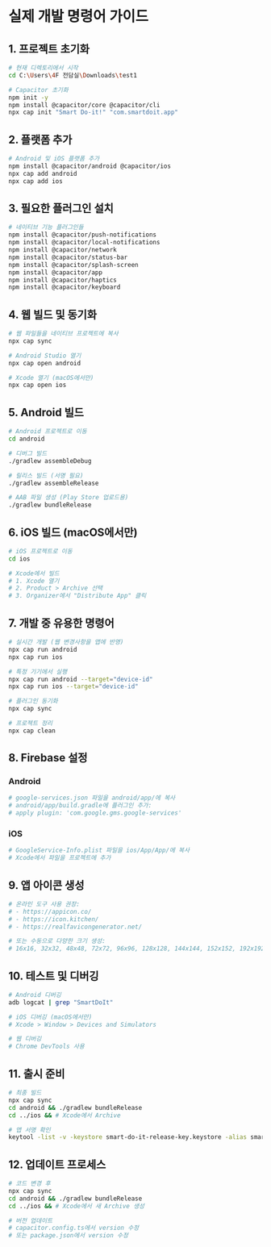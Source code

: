 # 실제 개발 명령어 가이드

## 1. 프로젝트 초기화
```bash
# 현재 디렉토리에서 시작
cd C:\Users\4F 전담실\Downloads\test1

# Capacitor 초기화
npm init -y
npm install @capacitor/core @capacitor/cli
npx cap init "Smart Do-it!" "com.smartdoit.app"
```

## 2. 플랫폼 추가
```bash
# Android 및 iOS 플랫폼 추가
npm install @capacitor/android @capacitor/ios
npx cap add android
npx cap add ios
```

## 3. 필요한 플러그인 설치
```bash
# 네이티브 기능 플러그인들
npm install @capacitor/push-notifications
npm install @capacitor/local-notifications
npm install @capacitor/network
npm install @capacitor/status-bar
npm install @capacitor/splash-screen
npm install @capacitor/app
npm install @capacitor/haptics
npm install @capacitor/keyboard
```

## 4. 웹 빌드 및 동기화
```bash
# 웹 파일들을 네이티브 프로젝트에 복사
npx cap sync

# Android Studio 열기
npx cap open android

# Xcode 열기 (macOS에서만)
npx cap open ios
```

## 5. Android 빌드
```bash
# Android 프로젝트로 이동
cd android

# 디버그 빌드
./gradlew assembleDebug

# 릴리스 빌드 (서명 필요)
./gradlew assembleRelease

# AAB 파일 생성 (Play Store 업로드용)
./gradlew bundleRelease
```

## 6. iOS 빌드 (macOS에서만)
```bash
# iOS 프로젝트로 이동
cd ios

# Xcode에서 빌드
# 1. Xcode 열기
# 2. Product > Archive 선택
# 3. Organizer에서 "Distribute App" 클릭
```

## 7. 개발 중 유용한 명령어
```bash
# 실시간 개발 (웹 변경사항을 앱에 반영)
npx cap run android
npx cap run ios

# 특정 기기에서 실행
npx cap run android --target="device-id"
npx cap run ios --target="device-id"

# 플러그인 동기화
npx cap sync

# 프로젝트 정리
npx cap clean
```

## 8. Firebase 설정

### Android
```bash
# google-services.json 파일을 android/app/에 복사
# android/app/build.gradle에 플러그인 추가:
# apply plugin: 'com.google.gms.google-services'
```

### iOS
```bash
# GoogleService-Info.plist 파일을 ios/App/App/에 복사
# Xcode에서 파일을 프로젝트에 추가
```

## 9. 앱 아이콘 생성
```bash
# 온라인 도구 사용 권장:
# - https://appicon.co/
# - https://icon.kitchen/
# - https://realfavicongenerator.net/

# 또는 수동으로 다양한 크기 생성:
# 16x16, 32x32, 48x48, 72x72, 96x96, 128x128, 144x144, 152x152, 192x192, 384x384, 512x512
```

## 10. 테스트 및 디버깅
```bash
# Android 디버깅
adb logcat | grep "SmartDoIt"

# iOS 디버깅 (macOS에서만)
# Xcode > Window > Devices and Simulators

# 웹 디버깅
# Chrome DevTools 사용
```

## 11. 출시 준비
```bash
# 최종 빌드
npx cap sync
cd android && ./gradlew bundleRelease
cd ../ios && # Xcode에서 Archive

# 앱 서명 확인
keytool -list -v -keystore smart-do-it-release-key.keystore -alias smart-do-it
```

## 12. 업데이트 프로세스
```bash
# 코드 변경 후
npx cap sync
cd android && ./gradlew bundleRelease
cd ../ios && # Xcode에서 새 Archive 생성

# 버전 업데이트
# capacitor.config.ts에서 version 수정
# 또는 package.json에서 version 수정
```
